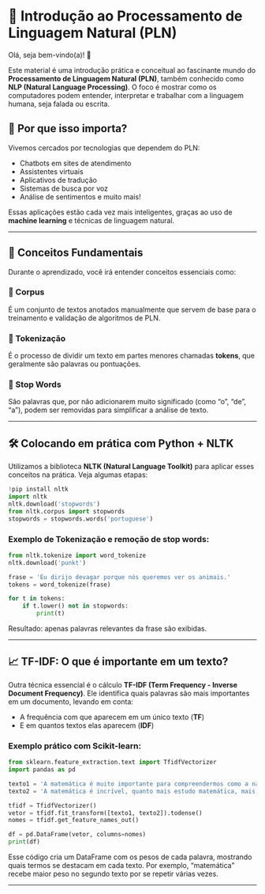 # 🧠 Introdução ao Processamento de Linguagem Natural (PLN)

Olá, seja bem-vindo(a)! 👋

Este material é uma introdução prática e conceitual ao fascinante mundo do **Processamento de Linguagem Natural (PLN)**, também conhecido como **NLP (Natural Language Processing)**. O foco é mostrar como os computadores podem entender, interpretar e trabalhar com a linguagem humana, seja falada ou escrita.

## 📌 Por que isso importa?

Vivemos cercados por tecnologias que dependem do PLN:

* Chatbots em sites de atendimento
* Assistentes virtuais
* Aplicativos de tradução
* Sistemas de busca por voz
* Análise de sentimentos e muito mais!

Essas aplicações estão cada vez mais inteligentes, graças ao uso de **machine learning** e técnicas de linguagem natural.

---

## 🧩 Conceitos Fundamentais

Durante o aprendizado, você irá entender conceitos essenciais como:

### 🔹 Corpus

É um conjunto de textos anotados manualmente que servem de base para o treinamento e validação de algoritmos de PLN.

### 🔹 Tokenização

É o processo de dividir um texto em partes menores chamadas **tokens**, que geralmente são palavras ou pontuações.

### 🔹 Stop Words

São palavras que, por não adicionarem muito significado (como “o”, “de”, “a”), podem ser removidas para simplificar a análise de texto.

---

## 🛠️ Colocando em prática com Python + NLTK

Utilizamos a biblioteca **NLTK (Natural Language Toolkit)** para aplicar esses conceitos na prática. Veja algumas etapas:

```python
!pip install nltk
import nltk
nltk.download('stopwords')
from nltk.corpus import stopwords
stopwords = stopwords.words('portuguese')
```

### Exemplo de Tokenização e remoção de stop words:

```python
from nltk.tokenize import word_tokenize
nltk.download('punkt')

frase = 'Eu dirijo devagar porque nós queremos ver os animais.'
tokens = word_tokenize(frase)

for t in tokens:
    if t.lower() not in stopwords:
        print(t)
```

Resultado: apenas palavras relevantes da frase são exibidas.

---

## 📈 TF-IDF: O que é importante em um texto?

Outra técnica essencial é o cálculo **TF-IDF (Term Frequency - Inverse Document Frequency)**. Ele identifica quais palavras são mais importantes em um documento, levando em conta:

* A frequência com que aparecem em um único texto (**TF**)
* E em quantos textos elas aparecem (**IDF**)

### Exemplo prático com Scikit-learn:

```python
from sklearn.feature_extraction.text import TfidfVectorizer
import pandas as pd

texto1 = 'A matemática é muito importante para compreendermos como a natureza funciona'
texto2 = 'A matemática é incrível, quanto mais estudo matemática, mais eu consigo aprender matemática'

tfidf = TfidfVectorizer()
vetor = tfidf.fit_transform([texto1, texto2]).todense()
nomes = tfidf.get_feature_names_out()

df = pd.DataFrame(vetor, columns=nomes)
print(df)
```

Esse código cria um DataFrame com os pesos de cada palavra, mostrando quais termos se destacam em cada texto. Por exemplo, “matemática” recebe maior peso no segundo texto por se repetir várias vezes.

---